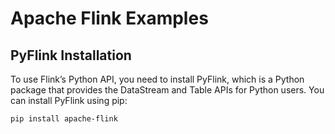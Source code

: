 # Apache Flink Examples


## PyFlink Installation
To use Flink’s Python API, you need to install PyFlink, which is a Python package that provides the DataStream and Table APIs for Python users.
You can install PyFlink using pip:
```
pip install apache-flink
```